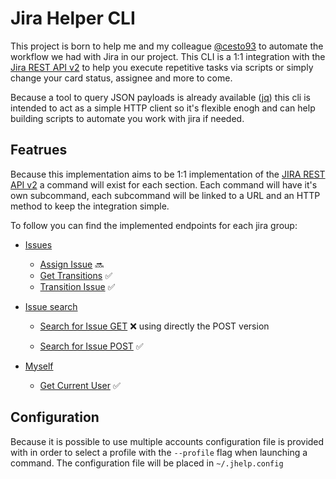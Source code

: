 # Jira Helper CLI
This project is born to help me and my colleague [@cesto93](https://github.com/cesto93) to automate the workflow we had with Jira in our project. This CLI is a 1:1 integration with the [Jira REST API v2](https://developer.atlassian.com/cloud/jira/platform/rest/v2/intro/#about) to help you execute repetitive tasks via scripts or simply change your card status, assignee and more to come.

Because a tool to query JSON payloads is already available ([jq](https://jqlang.github.io/jq/)) this cli is intended to act as a simple HTTP client so it's flexible enogh and can help building scripts to automate you work with jira if needed.

## Featrues
Because this implementation aims to be 1:1 implementation of the [JIRA REST API v2](https://developer.atlassian.com/cloud/jira/platform/rest/v2/intro/#about) a command will exist for each section. Each command will have it's own subcommand, each subcommand will be linked to a URL and an HTTP method to keep the integration simple.

To follow you can find the implemented endpoints for each jira group:
- [Issues](https://developer.atlassian.com/cloud/jira/platform/rest/v2/api-group-issues/#api-group-issues)
    - [Assign Issue](https://developer.atlassian.com/cloud/jira/platform/rest/v2/api-group-issues/#api-rest-api-2-issue-issueidorkey-assignee-put) 🔜
    - [Get Transitions](https://developer.atlassian.com/cloud/jira/platform/rest/v2/api-group-issues/#api-rest-api-2-issue-issueidorkey-transitions-get) ✅
    - [Transition Issue](https://developer.atlassian.com/cloud/jira/platform/rest/v2/api-group-issues/#api-rest-api-2-issue-issueidorkey-transitions-post) ✅

- [Issue search](https://developer.atlassian.com/cloud/jira/platform/rest/v2/api-group-issue-search/#api-group-issue-search)
    - [Search for Issue GET](https://developer.atlassian.com/cloud/jira/platform/rest/v2/api-group-issue-search/#api-rest-api-2-search-get) ❌ using directly the POST version

    - [Search for Issue POST](https://developer.atlassian.com/cloud/jira/platform/rest/v2/api-group-issue-search/#api-rest-api-2-search-get) ✅

- [Myself](https://developer.atlassian.com/cloud/jira/platform/rest/v2/api-group-myself/#api-group-myself)
    - [Get Current User](https://developer.atlassian.com/cloud/jira/platform/rest/v2/api-group-myself/#api-rest-api-2-myself-get) ✅

## Configuration
Because it is possible to use multiple accounts configuration file is provided with in order to select a profile with the `--profile` flag when launching a command.
The configuration file will be placed in `~/.jhelp.config`
